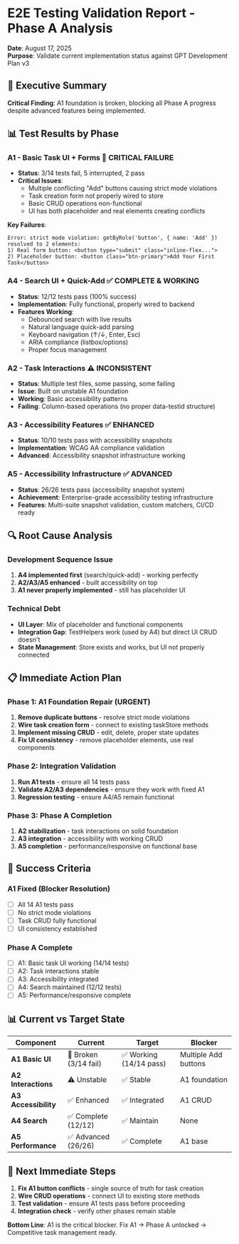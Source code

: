 # E2E Testing Validation Report - Phase A Analysis

**Date**: August 17, 2025  
**Purpose**: Validate current implementation status against GPT Development Plan v3

## 🎯 **Executive Summary**

**Critical Finding**: A1 foundation is broken, blocking all Phase A progress despite advanced features being implemented.

## 📊 **Test Results by Phase**

### **A1 - Basic Task UI + Forms** 🚨 **CRITICAL FAILURE**
- **Status**: 3/14 tests fail, 5 interrupted, 2 pass
- **Critical Issues**:
  - Multiple conflicting "Add" buttons causing strict mode violations
  - Task creation form not properly wired to store
  - Basic CRUD operations non-functional
  - UI has both placeholder and real elements creating conflicts

**Key Failures**:
```
Error: strict mode violation: getByRole('button', { name: 'Add' }) resolved to 2 elements:
1) Real form button: <button type="submit" class="inline-flex...">
2) Placeholder button: <button class="btn-primary">Add Your First Task</button>
```

### **A4 - Search UI + Quick-Add** ✅ **COMPLETE & WORKING**
- **Status**: 12/12 tests pass (100% success)
- **Implementation**: Fully functional, properly wired to backend
- **Features Working**:
  - Debounced search with live results
  - Natural language quick-add parsing
  - Keyboard navigation (↑/↓, Enter, Esc)
  - ARIA compliance (listbox/options)
  - Proper focus management

### **A2 - Task Interactions** ⚠️ **INCONSISTENT**
- **Status**: Multiple test files, some passing, some failing
- **Issue**: Built on unstable A1 foundation
- **Working**: Basic accessibility patterns
- **Failing**: Column-based operations (no proper data-testid structure)

### **A3 - Accessibility Features** ✅ **ENHANCED**
- **Status**: 10/10 tests pass with accessibility snapshots
- **Implementation**: WCAG AA compliance validation
- **Advanced**: Accessibility snapshot infrastructure working

### **A5 - Accessibility Infrastructure** ✅ **ADVANCED**
- **Status**: 26/26 tests pass (accessibility snapshot system)
- **Achievement**: Enterprise-grade accessibility testing infrastructure
- **Features**: Multi-suite snapshot validation, custom matchers, CI/CD ready

## 🔍 **Root Cause Analysis**

### **Development Sequence Issue**
1. **A4 implemented first** (search/quick-add) - working perfectly
2. **A2/A3/A5 enhanced** - built accessibility on top
3. **A1 never properly implemented** - still has placeholder UI

### **Technical Debt**
- **UI Layer**: Mix of placeholder and functional components
- **Integration Gap**: TestHelpers work (used by A4) but direct UI CRUD doesn't
- **State Management**: Store exists and works, but UI not properly connected

## 📋 **Immediate Action Plan**

### **Phase 1: A1 Foundation Repair** (URGENT)
1. **Remove duplicate buttons** - resolve strict mode violations
2. **Wire task creation form** - connect to existing taskStore methods
3. **Implement missing CRUD** - edit, delete, proper state updates
4. **Fix UI consistency** - remove placeholder elements, use real components

### **Phase 2: Integration Validation**
1. **Run A1 tests** - ensure all 14 tests pass
2. **Validate A2/A3 dependencies** - ensure they work with fixed A1
3. **Regression testing** - ensure A4/A5 remain functional

### **Phase 3: Phase A Completion**
1. **A2 stabilization** - task interactions on solid foundation
2. **A3 integration** - accessibility with working CRUD
3. **A5 completion** - performance/responsive on functional base

## 🎯 **Success Criteria**

### **A1 Fixed (Blocker Resolution)**
- [ ] All 14 A1 tests pass
- [ ] No strict mode violations
- [ ] Task CRUD fully functional
- [ ] UI consistency established

### **Phase A Complete**
- [ ] A1: Basic task UI working (14/14 tests)
- [ ] A2: Task interactions stable 
- [ ] A3: Accessibility integrated
- [ ] A4: Search maintained (12/12 tests)
- [ ] A5: Performance/responsive complete

## 📊 **Current vs Target State**

| Component | Current | Target | Blocker |
|-----------|---------|---------|---------|
| **A1 Basic UI** | 🚨 Broken (3/14 fail) | ✅ Working (14/14 pass) | Multiple Add buttons |
| **A2 Interactions** | ⚠️ Unstable | ✅ Stable | A1 foundation |
| **A3 Accessibility** | ✅ Enhanced | ✅ Integrated | A1 CRUD |
| **A4 Search** | ✅ Complete (12/12) | ✅ Maintain | None |
| **A5 Performance** | ✅ Advanced (26/26) | ✅ Complete | A1 base |

## 🚀 **Next Immediate Steps**

1. **Fix A1 button conflicts** - single source of truth for task creation
2. **Wire CRUD operations** - connect UI to existing store methods  
3. **Test validation** - ensure A1 tests pass before proceeding
4. **Integration check** - verify other phases remain stable

**Bottom Line**: A1 is the critical blocker. Fix A1 → Phase A unlocked → Competitive task management ready.
